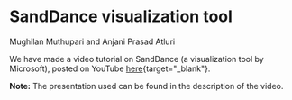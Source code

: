 
# SandDance visualization tool

Mughilan Muthupari and Anjani Prasad Atluri

We have made a video tutorial on SandDance (a visualization tool by Microsoft), posted on YouTube [here](https://www.youtube.com/watch?v=sI4WIQEz07w){target="_blank"}.

**Note:** The presentation used can be found in the description of the video.
